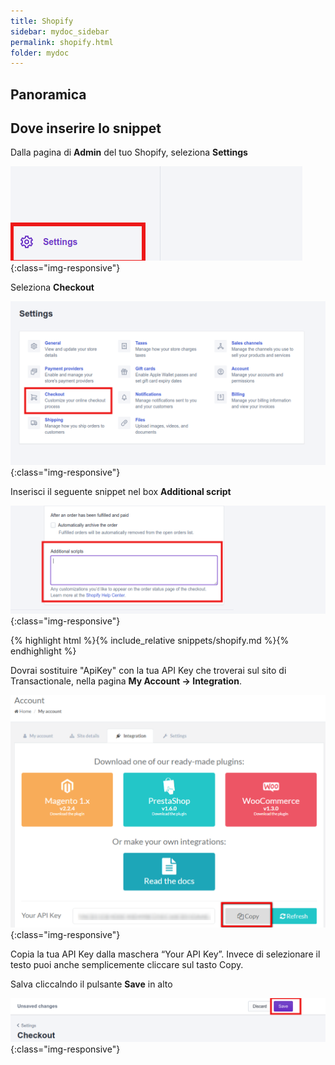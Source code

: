 ```yaml
---
title: Shopify
sidebar: mydoc_sidebar
permalink: shopify.html
folder: mydoc
---
```


## Panoramica


## Dove inserire lo snippet 

Dalla pagina di **Admin** del tuo Shopify, seleziona **Settings**

![image-title-here](/images/shopify/settings.png){:class="img-responsive"}

Seleziona **Checkout**

![image-title-here](/images/shopify/checkout.png){:class="img-responsive"}

Inserisci il seguente snippet nel box **Additional script**

![image-title-here](/images/shopify/add_script.png){:class="img-responsive"}


{% highlight html %}{% include_relative snippets/shopify.md %}{% endhighlight %}

Dovrai sostituire "ApiKey" con la tua API Key che troverai sul sito di Transactionale, nella pagina **My Account -> Integration**.

![image-title-here](/images/shopify/apikey.png){:class="img-responsive"}

Copia la tua API Key dalla maschera “Your API Key”. Invece di selezionare il testo puoi anche semplicemente cliccare sul tasto Copy.

Salva cliccalndo il pulsante **Save** in alto

![image-title-here](/images/shopify/save_settings.png){:class="img-responsive"}